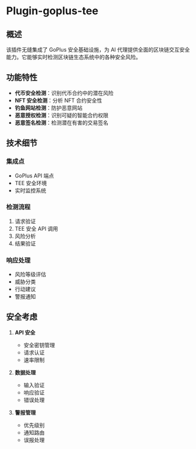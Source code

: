 # Plugin-goplus-tee

## 概述

该插件无缝集成了 GoPlus 安全基础设施，为 AI 代理提供全面的区块链交互安全能力。它能够实时检测区块链生态系统中的各种安全风险。

## 功能特性

- **代币安全检测**：识别代币合约中的潜在风险
- **NFT 安全检测**：分析 NFT 合约安全性
- **钓鱼网站检测**：防护恶意网站
- **恶意授权检测**：识别可疑的智能合约权限
- **恶意签名检测**：检测潜在有害的交易签名

## 技术细节

### 集成点
- GoPlus API 端点
- TEE 安全环境
- 实时监控系统

### 检测流程
1. 请求验证
2. TEE 安全 API 调用
3. 风险分析
4. 结果验证

### 响应处理
- 风险等级评估
- 威胁分类
- 行动建议
- 警报通知

## 安全考虑

1. **API 安全**
   - 安全密钥管理
   - 请求认证
   - 速率限制

2. **数据处理**
   - 输入验证
   - 响应验证
   - 错误处理

3. **警报管理**
   - 优先级别
   - 通知路由
   - 误报处理
